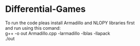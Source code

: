 # Differential-Games
 
To run the code pleas install Armadillo and NLOPY libraries first<br>
and run using this comand:<br>g++ -o out Armadillo.cpp -larmadillo -lblas -llapack<br>./out